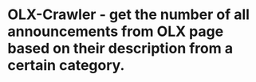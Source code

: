 # OLX-Crawler - get the number of all announcements from OLX page based on their description from a certain category.
